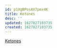```yaml
---
id: p1XgBPosAX7pmx4K
title: Ketones
desc: ''
updated: 1627827103735
created: 1627827103735
---
```


[Ketones](https://www.ketogenic-diet-resource.com/ketones.html)
